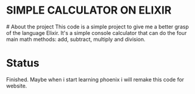 <h1>SIMPLE CALCULATOR ON ELIXIR</h1>
# About the project
This code is a simple project to give me a better grasp of the language Elixir. It's a simple console calculator that can do the four main math methods: add, subtract, multiply and division. 

# Status
Finished. Maybe when i start learning phoenix i will remake this code for website.
